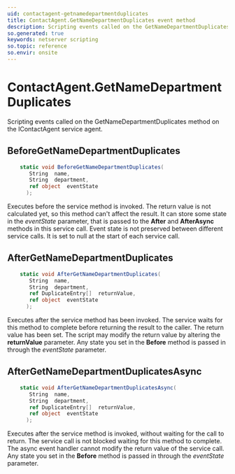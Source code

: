 ```yaml
---
uid: contactagent-getnamedepartmentduplicates
title: ContactAgent.GetNameDepartmentDuplicates event method
description: Scripting events called on the GetNameDepartmentDuplicates method on the ContactAgent service agent.
so.generated: true
keywords: netserver scripting
so.topic: reference
so.envir: onsite
---
```

# ContactAgent.GetNameDepartmentDuplicates

Scripting events called on the <see cref='M:IContactAgent.GetNameDepartmentDuplicates'>GetNameDepartmentDuplicates</see> method on the <see cref='IContactAgent'>IContactAgent</see>  service agent.

## BeforeGetNameDepartmentDuplicates
```cs
    static void BeforeGetNameDepartmentDuplicates(
       String  name,
       String  department,
       ref object  eventState
      );
```
Executes before the service method is invoked.
The return value is not calculated yet, so this method can't affect the result.
It can store some state in the *eventState* parameter, that is passed to the **After** and **AfterAsync** methods in this service call.
Event state is not preserved between different service calls. It is set to null at the start of each service call.
## AfterGetNameDepartmentDuplicates
```cs
    static void AfterGetNameDepartmentDuplicates(
       String  name,
       String  department,
       ref DuplicateEntry[]  returnValue,
       ref object  eventState
      );
```
Executes after the service method has been invoked. The service waits for this method to complete before returning the result to the caller.
The return value has been set. The script may modify the return value by altering the **returnValue** parameter.
Any state you set in the **Before** method is passed in through the *eventState* parameter.
## AfterGetNameDepartmentDuplicatesAsync
```cs
    static void AfterGetNameDepartmentDuplicatesAsync(
       String  name,
       String  department,
       ref DuplicateEntry[]  returnValue,
       ref object  eventState
      );
```
Executes after the service method is invoked, without waiting for the call to return.
The service call is not blocked waiting for this method to complete.
The async event handler cannot modify the return value of the service call.
Any state you set in the **Before** method is passed in through the *eventState* parameter.

